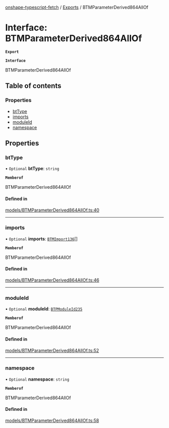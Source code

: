 [onshape-typescript-fetch](../README.md) / [Exports](../modules.md) / BTMParameterDerived864AllOf

# Interface: BTMParameterDerived864AllOf

**`Export`**

**`Interface`**

BTMParameterDerived864AllOf

## Table of contents

### Properties

- [btType](BTMParameterDerived864AllOf.md#bttype)
- [imports](BTMParameterDerived864AllOf.md#imports)
- [moduleId](BTMParameterDerived864AllOf.md#moduleid)
- [namespace](BTMParameterDerived864AllOf.md#namespace)

## Properties

### btType

• `Optional` **btType**: `string`

**`Memberof`**

BTMParameterDerived864AllOf

#### Defined in

[models/BTMParameterDerived864AllOf.ts:40](https://github.com/toebes/onshape-typescript-fetch/blob/3e11ae1/models/BTMParameterDerived864AllOf.ts#L40)

___

### imports

• `Optional` **imports**: [`BTMImport136`](BTMImport136.md)[]

**`Memberof`**

BTMParameterDerived864AllOf

#### Defined in

[models/BTMParameterDerived864AllOf.ts:46](https://github.com/toebes/onshape-typescript-fetch/blob/3e11ae1/models/BTMParameterDerived864AllOf.ts#L46)

___

### moduleId

• `Optional` **moduleId**: [`BTPModuleId235`](BTPModuleId235.md)

**`Memberof`**

BTMParameterDerived864AllOf

#### Defined in

[models/BTMParameterDerived864AllOf.ts:52](https://github.com/toebes/onshape-typescript-fetch/blob/3e11ae1/models/BTMParameterDerived864AllOf.ts#L52)

___

### namespace

• `Optional` **namespace**: `string`

**`Memberof`**

BTMParameterDerived864AllOf

#### Defined in

[models/BTMParameterDerived864AllOf.ts:58](https://github.com/toebes/onshape-typescript-fetch/blob/3e11ae1/models/BTMParameterDerived864AllOf.ts#L58)
